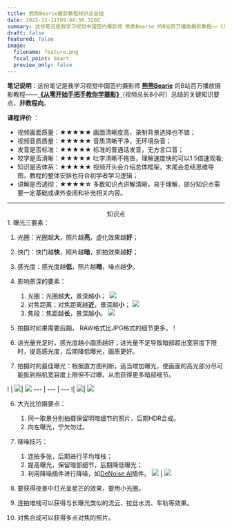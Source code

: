 ```yaml
---
title: 熊熊Bearie摄影教程知识点总结
date: 2022-12-11T09:44:56.320Z
summary: 这份笔记是我学习视觉中国签约摄影师 熊熊Bearie 的B站百万播放摄影教程——《从零开始手把手教你学摄影》（视频总长8小时）总结的关键知识要点，非教程向。
draft: false
featured: false
image:
  filename: feature.png
  focal_point: Smart
  preview_only: false
---
```

**笔记说明**：这份笔记是我学习视觉中国签约摄影师 **[熊熊Bearie](https://space.bilibili.com/96625571)** 的B站百万播放摄影教程——**[《从零开始手把手教你学摄影》](https://www.bilibili.com/video/BV1pv411H78e?p=1)**（视频总长8小时）总结的关键知识要点，**非教程向**。

**课程评价** ：

* 视频画面质量：★★★★★ 画面清晰度高，录制背景选择也不错；
* 视频音质质量：★★★★★ 音质清晰干净，无环境杂音；
* 发音是否标准：★★★★★ 标准的普通话发音，无方言口音；
* 咬字是否清晰：★★★★★ 吐字清晰不拖沓，理解速度快的可以1.5倍速观看;
* 知识是否体系：★★★★★ 视频开头会介绍总体框架，末尾会总结思维导图，教程的整体安排也符合初学者学习逻辑；
* 讲解是否透彻：★★★★☆ 多数知识点讲解清晰，易于理解，部分知识点需要一定基础或课外查阅和补充相关内容。

- - -
<center>知识点</center>
1. 曝光三要素：

   1. 光圈：光圈越**大**，照片越**亮**，虚化效果越**好**；
   2. 快门：快门越**快**，照片越**暗**，抓拍效果越**好**；
   3. 感光度：感光度越**低**，照片越**暗**，噪点越**少**。
2. 影响景深的要素：

   1. 光圈：光圈越**大**，景深越**小**；
 ﻿  ![](js_gq.jpg)
   2. 对焦距离：对焦距离越**近**，景深越**小**；
 ﻿  ![](js_wj.jpg)
   3. 焦段：焦距越**长**，景深越**小**。
   ![](js_jd.jpg)
3. 拍摄时如果需要后期， RAW格式比JPG格式的细节更多。
!﻿[](rawandjpg.jpg)
4. 进光量充足时，感光度越小画质越好；进光量不足导致暗部超出宽容度下限时，提高感光度，后期降低曝光，画质更好。
5. 拍摄时的最佳曝光：根据直方图判断，适当增加曝光，使画面的高光部分尽可能抵到相机宽容度上限但不过曝，从而获得更多暗部细节。

 !﻿[](zuobaoguang_h.jpg) | ![](zhengquebaoguang_h.jpg)| ![](youbaoguang_h.jpg)
-﻿-- | --- | ---
!﻿[](zuobaoguang.jpg)| ![](zhengquebaoguang.jpg)| ![](youbaoguang.jpg)

6. 大光比拍摄要点：

   1. 同一取景分别拍摄保留明暗细节的照片，后期HDR合成。
   2. 向左曝光，宁欠勿过。
7. 降噪技巧：

   1. 连拍多张，后期进行平均堆栈；
   2. 提高曝光，保留暗部细节，后期降低曝光；
   3. 利用降噪插件进行降噪，如[DeNoise AI](https://www.topazlabs.com/denoise-ai)插件。
      ![](denoise_ai_before.jpg) | ![](denoise_ai_after.jpg)
8. 要获得夜景中灯光呈星芒的效果，要用小光圈。
9. 连拍堆栈可以获得与长曝光类似的流云、拉丝水流、车轨等效果。
10. 对焦合成可以获得多点对焦的照片。